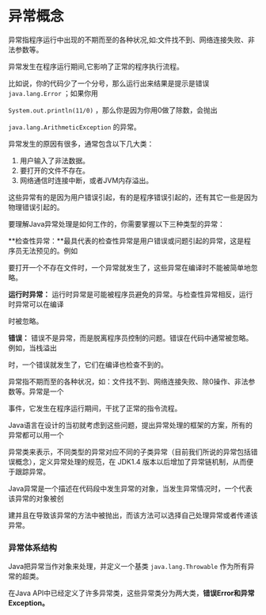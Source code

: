 # **异常概念**

异常指程序运行中出现的不期而至的各种状况,如:文件找不到、网络连接失败、非法参数等。

 异常发生在程序运行期间,它影响了正常的程序执行流程。

比如说，你的代码少了一个分号，那么运行出来结果是提示是错误 `java.lang.Error` ；如果你用

`System.out.println(11/0)` ，那么你是因为你用0做了除数，会抛出

`java.lang.ArithmeticException` 的异常。

异常发生的原因有很多，通常包含以下几大类：

1. 用户输入了非法数据。
2. 要打开的文件不存在。
3. 网络通信时连接中断，或者JVM内存溢出。

这些异常有的是因为用户错误引起，有的是程序错误引起的，还有其它一些是因为物理错误引起的。

要理解Java异常处理是如何工作的，你需要掌握以下三种类型的异常：

**检查性异常：**最具代表的检查性异常是用户错误或问题引起的异常，这是程序员无法预见的。例如

要打开一个不存在文件时，一个异常就发生了，这些异常在编译时不能被简单地忽略。

**运行时异常：** 运行时异常是可能被程序员避免的异常。与检查性异常相反，运行时异常可以在编译

时被忽略。

**错误：** 错误不是异常，而是脱离程序员控制的问题。错误在代码中通常被忽略。例如，当栈溢出

时，一个错误就发生了，它们在编译也检查不到的。

异常指不期而至的各种状况，如：文件找不到、网络连接失败、除0操作、非法参数等。异常是一个

事件，它发生在程序运行期间，干扰了正常的指令流程。

Java语言在设计的当初就考虑到这些问题，提出异常处理的框架的方案，所有的异常都可以用一个

异常类来表示，不同类型的异常对应不同的子类异常（目前我们所说的异常包括错误概念），定义异常处理的规范，在 JDK1.4 版本以后增加了异常链机制，从而便于跟踪异常。

Java异常是一个描述在代码段中发生异常的对象，当发生异常情况时，一个代表该异常的对象被创

建并且在导致该异常的方法中被抛出，而该方法可以选择自己处理异常或者传递该异常。

### **异常体系结构**

Java把异常当作对象来处理，并定义一个基类 `java.lang.Throwable` 作为所有异常的超类。

在Java API中已经定义了许多异常类，这些异常类分为两大类，**错误Error和异常Exception。**

